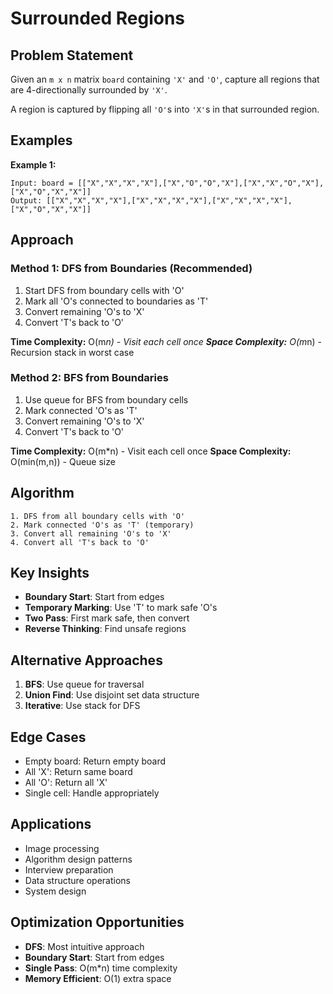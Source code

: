 # Surrounded Regions

## Problem Statement

Given an `m x n` matrix `board` containing `'X'` and `'O'`, capture all regions that are 4-directionally surrounded by `'X'`.

A region is captured by flipping all `'O'`s into `'X'`s in that surrounded region.

## Examples

**Example 1:**
```
Input: board = [["X","X","X","X"],["X","O","O","X"],["X","X","O","X"],["X","O","X","X"]]
Output: [["X","X","X","X"],["X","X","X","X"],["X","X","X","X"],["X","O","X","X"]]
```

## Approach

### Method 1: DFS from Boundaries (Recommended)
1. Start DFS from boundary cells with 'O'
2. Mark all 'O's connected to boundaries as 'T'
3. Convert remaining 'O's to 'X'
4. Convert 'T's back to 'O'

**Time Complexity:** O(m*n) - Visit each cell once
**Space Complexity:** O(m*n) - Recursion stack in worst case

### Method 2: BFS from Boundaries
1. Use queue for BFS from boundary cells
2. Mark connected 'O's as 'T'
3. Convert remaining 'O's to 'X'
4. Convert 'T's back to 'O'

**Time Complexity:** O(m*n) - Visit each cell once
**Space Complexity:** O(min(m,n)) - Queue size

## Algorithm

```
1. DFS from all boundary cells with 'O'
2. Mark connected 'O's as 'T' (temporary)
3. Convert all remaining 'O's to 'X'
4. Convert all 'T's back to 'O'
```

## Key Insights

- **Boundary Start**: Start from edges
- **Temporary Marking**: Use 'T' to mark safe 'O's
- **Two Pass**: First mark safe, then convert
- **Reverse Thinking**: Find unsafe regions

## Alternative Approaches

1. **BFS**: Use queue for traversal
2. **Union Find**: Use disjoint set data structure
3. **Iterative**: Use stack for DFS

## Edge Cases

- Empty board: Return empty board
- All 'X': Return same board
- All 'O': Return all 'X'
- Single cell: Handle appropriately

## Applications

- Image processing
- Algorithm design patterns
- Interview preparation
- Data structure operations
- System design

## Optimization Opportunities

- **DFS**: Most intuitive approach
- **Boundary Start**: Start from edges
- **Single Pass**: O(m*n) time complexity
- **Memory Efficient**: O(1) extra space
